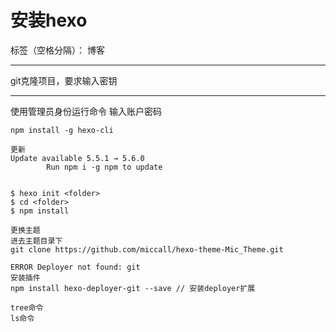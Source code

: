 ﻿# 安装hexo

标签（空格分隔）： 博客

---
git克隆项目，要求输入密钥


---
使用管理员身份运行命令
输入账户密码
```
npm install -g hexo-cli

更新 
Update available 5.5.1 → 5.6.0    
        Run npm i -g npm to update
        
        
$ hexo init <folder>
$ cd <folder>
$ npm install

更换主题
进去主题目录下
git clone https://github.com/miccall/hexo-theme-Mic_Theme.git

ERROR Deployer not found: git
安装插件
npm install hexo-deployer-git --save // 安装deployer扩展
```

```
tree命令
ls命令
```




